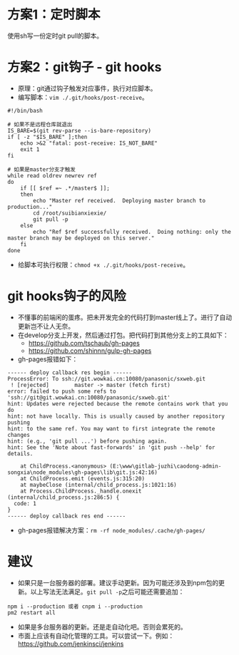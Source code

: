 # 方案1：定时脚本
使用sh写一份定时git pull的脚本。

# 方案2：git钩子 - git hooks
* 原理：git通过钩子触发对应事件，执行对应脚本。
* 编写脚本：```vim ./.git/hooks/post-receive```。
```
#!/bin/bash

# 如果不是远程仓库就退出
IS_BARE=$(git rev-parse --is-bare-repository)
if [ -z "$IS_BARE" ];then
    echo >&2 "fatal: post-receive: IS_NOT_BARE"
    exit 1
fi

# 如果是master分支才触发
while read oldrev newrev ref
do
    if [[ $ref =~ .*/master$ ]];
    then
        echo "Master ref received.  Deploying master branch to production..."
        cd /root/suibianxiexie/
        git pull -p
    else
        echo "Ref $ref successfully received.  Doing nothing: only the master branch may be deployed on this server."
    fi
done
```
* 给脚本可执行权限：```chmod +x ./.git/hooks/post-receive```。

# git hooks钩子的风险
* 不懂事的前端闲的蛋疼。把未开发完全的代码打到master线上了。进行了自动更新岂不让人无奈。
* 在develop分支上开发，然后通过打包。把代码打到其他分支上的工具如下：
    - https://github.com/tschaub/gh-pages
    - https://github.com/shinnn/gulp-gh-pages
* gh-pages报错如下：
```
------ deploy callback res begin ------
ProcessError: To ssh://git.wowkai.cn:10080/panasonic/sxweb.git
 ! [rejected]        master -> master (fetch first)
error: failed to push some refs to 'ssh://git@git.wowkai.cn:10080/panasonic/sxweb.git'
hint: Updates were rejected because the remote contains work that you do
hint: not have locally. This is usually caused by another repository pushing
hint: to the same ref. You may want to first integrate the remote changes
hint: (e.g., 'git pull ...') before pushing again.
hint: See the 'Note about fast-forwards' in 'git push --help' for details.

    at ChildProcess.<anonymous> (E:\www\gitlab-juzhi\caodong-admin-songxia\node_modules\gh-pages\lib\git.js:42:16)
    at ChildProcess.emit (events.js:315:20)
    at maybeClose (internal/child_process.js:1021:16)
    at Process.ChildProcess._handle.onexit (internal/child_process.js:286:5) {
  code: 1
}
------ deploy callback res end ------
```
* gh-pages报错解决方案：`rm -rf node_modules/.cache/gh-pages/`

# 建议
* 如果只是一台服务器的部署。建议手动更新。因为可能还涉及到npm包的更新。以上写法无法满足。```git pull -p```之后可能还需要追加：
```
npm i --production 或者 cnpm i --production
pm2 restart all
```
* 如果是多台服务器的更新。还是走自动化吧。否则会累死的。
* 市面上应该有自动化管理的工具。可以尝试一下。例如：https://github.com/jenkinsci/jenkins
